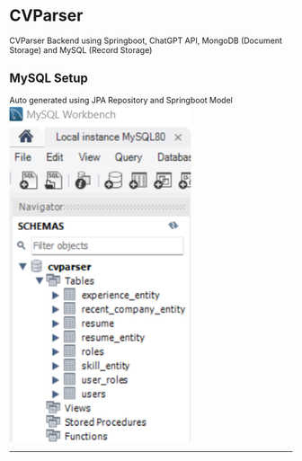 # CVParser
CVParser Backend using Springboot, ChatGPT API, MongoDB (Document Storage) and MySQL (Record Storage)

## MySQL Setup 
<div>Auto generated using JPA Repository and Springboot Model</div>
<img src="https://github.com/Joe-Zhou-Yubin/CVParser/blob/main/screenshots/MySQL_Table.png" alt="MySQL Table Screenshot" height="600">

---
